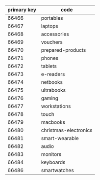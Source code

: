 | primary key | code                  |
|-------------|-----------------------|
| 66466       | portables             |
| 66467       | laptops               |
| 66468       | accessories           |
| 66469       | vouchers              |
| 66470       | prepared-products     |
| 66471       | phones                |
| 66472       | tablets               |
| 66473       | e-readers             |
| 66474       | netbooks              |
| 66475       | ultrabooks            |
| 66476       | gaming                |
| 66477       | workstations          |
| 66478       | touch                 |
| 66479       | macbooks              |
| 66480       | christmas-electronics |
| 66481       | smart-wearable        |
| 66482       | audio                 |
| 66483       | monitors              |
| 66484       | keyboards             |
| 66486       | smartwatches          |